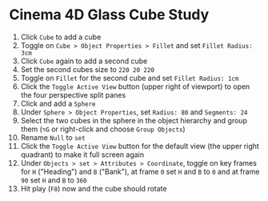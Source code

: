 # Cinema 4D Glass Cube Study

1. Click `Cube` to add a cube
2. Toggle on `Cube > Object Properties > Fillet` and set `Fillet Radius: 3cm`
3. Click `Cube` again to add a second cube
4. Set the second cubes size to `220 20 220`
5. Toggle on `Fillet` for the second cube and set `Fillet Radius: 1cm`
6. Click the `Toggle Active View` button (upper right of viewport) to open the four perspective split panes
7. Click and add a `Sphere`
8. Under `Sphere > Object Properties`, set `Radius: 80` and `Segments: 24`
9. Select the two cubes in the sphere in the object hierarchy and group them (`⌥G` or right-click and choose `Group Objects`)
10. Rename `Null` to `set`
11. Click the `Toggle Active View` button for the default view (the upper right quadrant) to make it full screen again
12. Under `Objects > set > Attributes > Coordinate`, toggle on key frames for `H` ("Heading") and `B` ("Bank"), at frame `0` set `H` and `B` to `0` and at frame `90` set `H` and `B` to `360`
13. Hit play (`F8`) now and the cube should rotate
